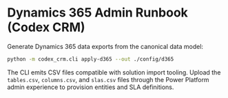 # Dynamics 365 Admin Runbook (Codex CRM)

Generate Dynamics 365 data exports from the canonical data model:

```bash
python -m codex_crm.cli apply-d365 --out ./config/d365
```

The CLI emits CSV files compatible with solution import tooling. Upload the
`tables.csv`, `columns.csv`, and `slas.csv` files through the Power Platform
admin experience to provision entities and SLA definitions.
